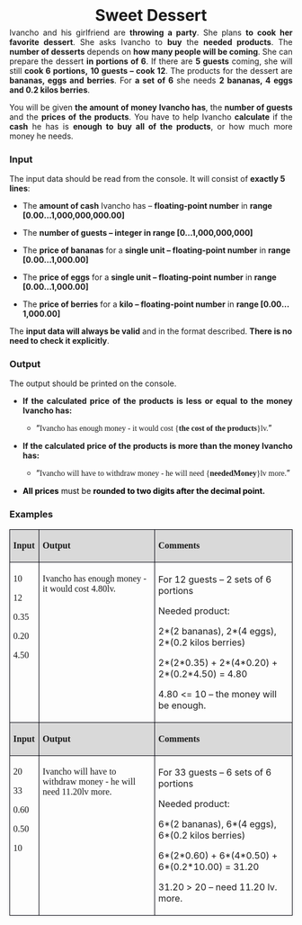<H1 CLASS="western" ALIGN=CENTER STYLE="margin-top: 0in; margin-bottom: 0.08in; line-height: 100%"><A NAME="_GoBack"></A>Sweet Dessert</H1>
<P ALIGN=JUSTIFY STYLE="margin-top: 0.06in">Ivancho and his
girlfriend are <B>throwing a party</B>. She plans <B>to cook her
favorite dessert</B>. She asks Ivancho to <B>buy</B> the <B>needed
products</B>. The <B>number of desserts</B> depends on <B>how many
people will be coming</B>. She can prepare the dessert <B>in portions
of 6</B>. If there are <B>5 guests</B> coming, she will still <B>cook
6 portions,</B> <B>10 guests – cook 12</B>. The products for the
dessert are <B>bananas, eggs and berries</B>. For <B>a set of 6</B>
she needs <B>2 bananas, 4 eggs and 0.2 kilos berries</B>.</P>
<P ALIGN=JUSTIFY STYLE="margin-top: 0.06in">You will be given <B>the
amount of money Ivancho has</B>, the <B>number of guests </B>and the
<B>prices of the products</B>. You have to help Ivancho <B>calculate</B>
if the <B>cash</B> he has is <B>enough to buy all of the products</B>,
or how much more money he needs.</P>
<H3 CLASS="western">Input</H3>
<P STYLE="margin-top: 0.06in">The input data should be read from the
console. It will consist of <B>exactly 5 lines</B>:</P>
<UL>
	<LI><P STYLE="margin-top: 0.06in">The <B>amount of cash</B> Ivancho
	has – <B>floating-point number</B> in <B>range
	[0.0</B><SPAN LANG="bg-BG"><B>0</B></SPAN><B>…1,000,000,000.00]</B></P>
	<LI><P STYLE="margin-top: 0.06in">The <B>number of guests –
	integer in range [0…1,000,000,000]</B></P>
	<LI><P STYLE="margin-top: 0.06in">The <B>price of bananas</B> for a
	<B>single unit – floating-point number</B> in <B>range
	[0.</B><SPAN LANG="bg-BG"><B>0</B></SPAN><B>0…1,000.00]</B></P>
	<LI><P STYLE="margin-top: 0.06in">The <B>price of eggs</B> for a
	<B>single unit – floating-point number</B> in <B>range
	[0.</B><SPAN LANG="bg-BG"><B>0</B></SPAN><B>0…1,000.00]</B></P>
	<LI><P STYLE="margin-top: 0.06in">The <B>price of berries</B> for a
	<B>kilo – floating-point number</B> in <B>range [0.0</B><SPAN LANG="bg-BG"><B>0</B></SPAN><B>…1,000.00]</B></P>
</UL>
<P STYLE="margin-top: 0.06in">The <B>input data will always be valid</B>
and in the format described. <B>There is no need to check it
explicitly</B>.</P>
<H3 CLASS="western">Output</H3>
<P ALIGN=JUSTIFY STYLE="margin-top: 0.06in">The output should be
printed on the console.</P>
<UL>
	<LI><P ALIGN=JUSTIFY STYLE="margin-bottom: 0.14in"><B>If the
	calculated price of the products is less or equal to the money
	Ivancho has:</B></P>
	<UL>
		<LI><P ALIGN=JUSTIFY STYLE="margin-bottom: 0.14in"><A NAME="OLE_LINK2"></A><A NAME="OLE_LINK1"></A>
		<FONT COLOR="#000000">“</FONT><FONT FACE="Consolas, serif"><SPAN STYLE="font-weight: normal">Ivancho
		has enough money - it would cost {</SPAN></FONT><FONT FACE="Consolas, serif"><B>the
		cost of the products</B></FONT><FONT FACE="Consolas, serif"><SPAN STYLE="font-weight: normal">}lv.</SPAN></FONT><FONT COLOR="#000000">”</FONT></P>
	</UL>
	<LI><P ALIGN=JUSTIFY STYLE="margin-bottom: 0.14in"><B>If the
	calculated price of the products is more than the money Ivancho has:</B></P>
	<UL>
		<LI><P STYLE="margin-bottom: 0.14in"><A NAME="OLE_LINK4"></A><A NAME="OLE_LINK3"></A>
		<FONT COLOR="#000000"> “</FONT><FONT FACE="Consolas, serif"><SPAN STYLE="font-weight: normal">Ivancho
		will have to withdraw money - he will need {</SPAN></FONT><FONT FACE="Consolas, serif"><B>neededMoney</B></FONT><FONT FACE="Consolas, serif"><SPAN STYLE="font-weight: normal">}lv
		more.</SPAN></FONT><FONT COLOR="#000000">”</FONT></P>
	</UL>
	<LI><P STYLE="margin-bottom: 0.14in"><FONT COLOR="#000000"><B>All
	prices</B></FONT><FONT COLOR="#000000"> must be </FONT><FONT COLOR="#000000"><B>rounded
	to two digits after the decimal point.</B></FONT></P>
</UL>
<H3 CLASS="western">Examples</H3>
<TABLE WIDTH=702 CELLPADDING=4 CELLSPACING=0>
	<COL WIDTH=41>
	<COL WIDTH=296>
	<COL WIDTH=339>
	<TR VALIGN=TOP>
		<TD WIDTH=41 BGCOLOR="#d9d9d9" STYLE="border: 1px solid #00000a; padding-top: 0.04in; padding-bottom: 0.04in; padding-left: 0.06in; padding-right: 0.06in">
			<P><FONT FACE="Calibri, serif"><B>Input</B></FONT></P>
		</TD>
		<TD WIDTH=296 BGCOLOR="#d9d9d9" STYLE="border: 1px solid #00000a; padding-top: 0.04in; padding-bottom: 0.04in; padding-left: 0.06in; padding-right: 0.06in">
			<P><FONT FACE="Calibri, serif"><B>Output</B></FONT></P>
		</TD>
		<TD WIDTH=339 BGCOLOR="#d9d9d9" STYLE="border: 1px solid #00000a; padding-top: 0.04in; padding-bottom: 0.04in; padding-left: 0.06in; padding-right: 0.06in">
			<P><FONT FACE="Calibri, serif"><B>Comments</B></FONT></P>
		</TD>
	</TR>
	<TR VALIGN=TOP>
		<TD WIDTH=41 HEIGHT=19 STYLE="border: 1px solid #00000a; padding-top: 0.04in; padding-bottom: 0.04in; padding-left: 0.06in; padding-right: 0.06in">
			<P STYLE="margin-bottom: 0in"><FONT FACE="Consolas, serif"><SPAN LANG="bg-BG">10</SPAN></FONT></P>
			<P STYLE="margin-bottom: 0in"><FONT FACE="Consolas, serif"><SPAN LANG="bg-BG">12</SPAN></FONT></P>
			<P STYLE="margin-bottom: 0in"><FONT FACE="Consolas, serif"><SPAN LANG="bg-BG">0.35</SPAN></FONT></P>
			<P STYLE="margin-bottom: 0in"><FONT FACE="Consolas, serif"><SPAN LANG="bg-BG">0.20</SPAN></FONT></P>
			<P><FONT FACE="Consolas, serif"><SPAN LANG="bg-BG">4.50</SPAN></FONT></P>
		</TD>
		<TD WIDTH=296 STYLE="border: 1px solid #00000a; padding-top: 0.04in; padding-bottom: 0.04in; padding-left: 0.06in; padding-right: 0.06in">
			<P><A NAME="OLE_LINK10"></A><A NAME="OLE_LINK9"></A><A NAME="OLE_LINK6"></A><A NAME="OLE_LINK5"></A>
			<FONT FACE="Consolas, serif"><SPAN LANG="bg-BG">Ivancho has enough
			money </SPAN></FONT><FONT FACE="Consolas, serif">-</FONT><FONT FACE="Consolas, serif"><SPAN LANG="bg-BG">
			it would cost 4.80lv.</SPAN></FONT></P>
		</TD>
		<TD WIDTH=339 STYLE="border: 1px solid #00000a; padding-top: 0.04in; padding-bottom: 0.04in; padding-left: 0.06in; padding-right: 0.06in">
			<P STYLE="margin-bottom: 0in"><SPAN LANG="bg-BG">For 12 guests</SPAN>
			– 2<SPAN LANG="bg-BG"> sets of 6</SPAN> <SPAN LANG="bg-BG">portions</SPAN></P>
			<P STYLE="margin-bottom: 0in"><SPAN LANG="bg-BG">Need</SPAN>ed
			product:</P>
			<P STYLE="margin-bottom: 0in">2*(2<SPAN LANG="bg-BG"> bananas</SPAN>)<SPAN LANG="bg-BG">,
			</SPAN>2*(4<SPAN LANG="bg-BG"> eggs</SPAN>),<SPAN LANG="bg-BG">
			</SPAN>2*(<SPAN LANG="bg-BG">0.</SPAN>2<SPAN LANG="bg-BG"> kilos
			berries</SPAN>)<SPAN LANG="bg-BG"> </SPAN>
			</P>
			<P STYLE="margin-bottom: 0in">2*(2<SPAN LANG="bg-BG">*0.35</SPAN>)<SPAN LANG="bg-BG">
			+ </SPAN>2*(4<SPAN LANG="bg-BG">*0.20</SPAN>)<SPAN LANG="bg-BG"> +
			</SPAN>2*(<SPAN LANG="bg-BG">0.</SPAN>2<SPAN LANG="bg-BG">*4.50</SPAN>)<SPAN LANG="bg-BG">
			= 4.80</SPAN></P>
			<P><SPAN LANG="bg-BG">4.80 &lt;</SPAN>=<SPAN LANG="bg-BG"> 10</SPAN>
			– <SPAN LANG="bg-BG">the money will be enough.</SPAN></P>
		</TD>
	</TR>
	<TR VALIGN=TOP>
		<TD WIDTH=41 BGCOLOR="#d9d9d9" STYLE="border: 1px solid #00000a; padding-top: 0.04in; padding-bottom: 0.04in; padding-left: 0.06in; padding-right: 0.06in">
			<P><FONT FACE="Calibri, serif"><B>Input</B></FONT></P>
		</TD>
		<TD WIDTH=296 BGCOLOR="#d9d9d9" STYLE="border: 1px solid #00000a; padding-top: 0.04in; padding-bottom: 0.04in; padding-left: 0.06in; padding-right: 0.06in">
			<P><FONT FACE="Calibri, serif"><B>Output</B></FONT></P>
		</TD>
		<TD WIDTH=339 BGCOLOR="#d9d9d9" STYLE="border: 1px solid #00000a; padding-top: 0.04in; padding-bottom: 0.04in; padding-left: 0.06in; padding-right: 0.06in">
			<P><FONT FACE="Calibri, serif"><B>Comments</B></FONT></P>
		</TD>
	</TR>
	<TR VALIGN=TOP>
		<TD WIDTH=41 HEIGHT=18 STYLE="border: 1px solid #00000a; padding-top: 0.04in; padding-bottom: 0.04in; padding-left: 0.06in; padding-right: 0.06in">
			<P STYLE="margin-bottom: 0in"><FONT FACE="Consolas, serif">20</FONT></P>
			<P STYLE="margin-bottom: 0in"><FONT FACE="Consolas, serif">33</FONT></P>
			<P STYLE="margin-bottom: 0in"><FONT FACE="Consolas, serif">0.60</FONT></P>
			<P STYLE="margin-bottom: 0in"><FONT FACE="Consolas, serif">0.50</FONT></P>
			<P><FONT FACE="Consolas, serif">10</FONT></P>
		</TD>
		<TD WIDTH=296 STYLE="border: 1px solid #00000a; padding-top: 0.04in; padding-bottom: 0.04in; padding-left: 0.06in; padding-right: 0.06in">
			<P><A NAME="OLE_LINK11"></A><A NAME="OLE_LINK8"></A><A NAME="OLE_LINK7"></A><A NAME="OLE_LINK13"></A><A NAME="OLE_LINK12"></A>
			<FONT FACE="Consolas, serif"><SPAN LANG="bg-BG">Ivancho will have
			to withdraw money - he will need 11.20lv more.</SPAN></FONT></P>
		</TD>
		<TD WIDTH=339 STYLE="border: 1px solid #00000a; padding-top: 0.04in; padding-bottom: 0.04in; padding-left: 0.06in; padding-right: 0.06in">
			<P STYLE="margin-bottom: 0in"><SPAN LANG="bg-BG">For </SPAN>33<SPAN LANG="bg-BG">
			guests</SPAN> – 6<SPAN LANG="bg-BG"> sets of 6</SPAN> <SPAN LANG="bg-BG">portions</SPAN></P>
			<P STYLE="margin-bottom: 0in"><SPAN LANG="bg-BG">Need</SPAN>ed
			product:</P>
			<P STYLE="margin-bottom: 0in">6*(2<SPAN LANG="bg-BG"> bananas</SPAN>)<SPAN LANG="bg-BG">,
			</SPAN>6*(4<SPAN LANG="bg-BG"> eggs</SPAN>),<SPAN LANG="bg-BG">
			</SPAN>6*(<SPAN LANG="bg-BG">0.</SPAN>2<SPAN LANG="bg-BG"> kilos
			berries</SPAN>)<SPAN LANG="bg-BG"> </SPAN>
			</P>
			<P STYLE="margin-bottom: 0in">6*(2<SPAN LANG="bg-BG">*0.</SPAN>60)<SPAN LANG="bg-BG">
			+ </SPAN>6*(4<SPAN LANG="bg-BG">*0.</SPAN>5<SPAN LANG="bg-BG">0</SPAN>)<SPAN LANG="bg-BG">
			+ </SPAN>6*(<SPAN LANG="bg-BG">0.</SPAN>2<SPAN LANG="bg-BG">*</SPAN>10.00)<SPAN LANG="bg-BG">
			= </SPAN>31.20</P>
			<P>31.20<SPAN LANG="bg-BG"> </SPAN>&gt;<SPAN LANG="bg-BG"> </SPAN>2<SPAN LANG="bg-BG">0
			– need 11.20 lv. more.</SPAN></P>
		</TD>
	</TR>
</TABLE>